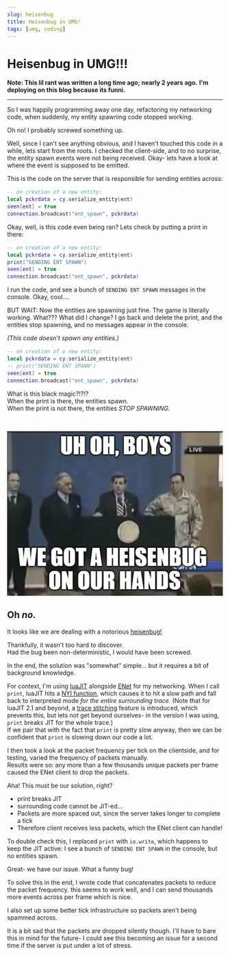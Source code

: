 ```yaml
---
slug: heisenbug
title: Heisenbug in UMG!
tags: [umg, coding]
---
```


# Heisenbug in UMG!!!

**Note: This lil rant was written a long time ago; nearly 2 years ago.**
**I'm deploying on this blog because its funni.**<br/>

<!--truncate-->

---

So I was happily programming away one day, refactoring my networking
code, when suddenly, my entity spawning code stopped working.

Oh no! I probably screwed something up.

Well, since I can't see anything obvious, and I haven't touched this code
in a while, lets start from the roots.
I checked the client-side, and to no surprise, the entity spawn events
were not being received.
Okay- lets have a look at where the event is supposed to be emitted.

This is the code on the server that is responsible for sending entities across:
```lua
-- on creation of a new entity:
local pckrdata = cy.serialize_entity(ent)
seen[ent] = true
connection.broadcast("ent_spawn", pckrdata)
```

Okay, well, is this code even being ran? 
Lets check by putting a print in there:
```lua
-- on creation of a new entity:
local pckrdata = cy.serialize_entity(ent)
print("SENDING ENT SPAWN")
seen[ent] = true
connection.broadcast("ent_spawn", pckrdata)
```
I run the code, and see a bunch of `SENDING ENT SPAWN` messages in the console.
Okay, cool.... 

BUT WAIT: Now the entities are spawning just fine. The game is literally working.
What??? What did I change?
I go back and delete the print, and the entities stop spawning, and no messages
appear in the console.

*(This code doesn't spawn any entities.)*
```lua
-- on creation of a new entity:
local pckrdata = cy.serialize_entity(ent)
-- print("SENDING ENT SPAWN")
seen[ent] = true
connection.broadcast("ent_spawn", pckrdata)
```

What is this black magic?!?!?<br/>
When the print is there, the entities spawn.<br/>
When the print is not there, the entities *STOP SPAWNING*.

<br/>


![heisenbug](images/HEISENBUG_2.png)

## Oh *no.*
It looks like we are dealing with a notorious [heisenbug!](https://en.wikipedia.org/wiki/Heisenbug)

Thankfully, it wasn't too hard to discover.<br/>
Had the bug been non-deterministic, I would have been screwed. 

In the end, the solution was "somewhat" simple... but it requires a bit of background knowledge.

For context, I'm using [luaJIT](wiki.luajit.org) alongside [ENet](https://leafo.net/lua-enet/) for my networking.
When I call `print`, luaJIT hits a [NYI function](https://web.archive.org/web/20220717120825/http://wiki.luajit.org/NYI), which causes it to hit a slow path and fall back to interpreted mode *for the entire surrounding trace.*
(Note that for luaJIT 2.1 and beyond, a [trace stitching](https://github.com/LuaJIT/LuaJIT/issues/13) feature is introduced, which prevents this, but lets not get beyond ourselves- in the version I was using, `print` breaks JIT for the whole trace.)<br/>
If we pair that with the fact that `print` is pretty slow anyway, then we can be confident that `print` is slowing down our code a lot.

I then took a look at the packet frequency per tick on the clientside, and for testing, varied the frequency of packets manually.<br/>
Results were so: any more than a few thousands unique packets per frame caused the ENet client to drop the packets.

Aha! This must be our solution, right? 
- print breaks JIT
- surrounding code cannot be JIT-ed...
- Packets are more spaced out, since the server takes longer to complete a tick
- Therefore client receives less packets, which the ENet client can handle!

To double check this, I replaced `print` with `io.write`, which happens to keep
the JIT active: I see a bunch of `SENDING ENT SPAWN` in the console, but no
entities spawn.

Great- we have our issue. What a funny bug!

To solve this in the end, I wrote code that concatenates packets to reduce the
packet frequency.
this seems to work well, and I can send thousands more events across
per frame which is nice.

I also set up some better tick infrastructure so packets aren't being spammed across.

It is a bit sad that the packets are dropped silently though. I'll have to bare this in mind for the future- I could see this becoming an issue for a second time if the server is put under a lot of stress.



